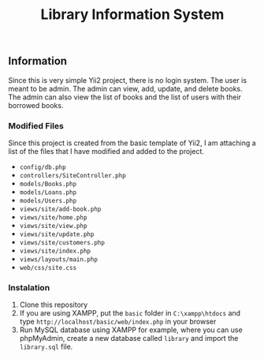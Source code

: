 <p align="center">
    <h1 align="center">Library Information System</h1>
    <br>
</p>

## Information
Since this is very simple Yii2 project, there is no login system. The user is meant to be admin. 
The admin can view, add, update, and delete books. 
The admin can also view the list of books and the list of users with their borrowed books.

### Modified Files
Since this project is created from the basic template of Yii2, I am attaching a list of the files that I have modified and added to the project.

- `config/db.php`
- `controllers/SiteController.php`
- `models/Books.php`
- `models/Loans.php`
- `models/Users.php`
- `views/site/add-book.php`
- `views/site/home.php`
- `views/site/view.php`
- `views/site/update.php`
- `views/site/customers.php`
- `views/site/index.php`
- `views/layouts/main.php`
- `web/css/site.css`

### Instalation
1. Clone this repository
2. If you are using XAMPP, put the `basic` folder in `C:\xampp\htdocs` and type `http://localhost/basic/web/index.php` in your browser
3. Run MySQL database using XAMPP for example, where you can use phpMyAdmin, create a new database called `library` and import the `library.sql` file.
